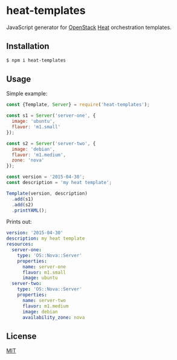 # heat-templates

JavaScript generator for [OpenStack](https://github.com/openstack) [Heat](https://github.com/openstack/heat) orchestration templates. 

## Installation

```sh
$ npm i heat-templates
```

## Usage

Simple example:

```javascript
const {Template, Server} = require('heat-templates');

const s1 = Server('server-one', {
  image: 'ubuntu',
  flavor: 'm1.small'
});

const s2 = Server('server-two', {
  image: 'debian',
  flavor: 'm1.medium',
  zone: 'nova'
});

const version = '2015-04-30';
const description = 'my heat template';

Template(version, description)
  .add(s1)
  .add(s2)
  .printYAML();

```

Prints out:

```yaml
version: '2015-04-30'
description: my heat template
resources:
  server-one:
    type: 'OS::Nova::Server'
    properties:
      name: server-one
      flavor: m1.small
      image: ubuntu
  server-two:
    type: 'OS::Nova::Server'
    properties:
      name: server-two
      flavor: m1.medium
      image: debian
      availability_zone: nova
```

## License
[MIT](license.md)
